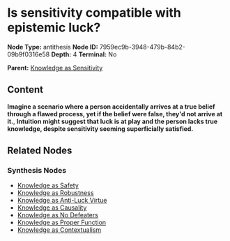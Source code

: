 # Is sensitivity compatible with epistemic luck?

**Node Type:** antithesis
**Node ID:** 7959ec9b-3948-479b-84b2-09b9f0316e58
**Depth:** 4
**Terminal:** No

**Parent:** [Knowledge as Sensitivity](knowledge-as-sensitivity-synthesis-ddcaa3c8-4504-4915-914f-77f7267fdceb.md)

## Content

**Imagine a scenario where a person accidentally arrives at a true belief through a flawed process, yet if the belief were false, they'd not arrive at it.**, **Intuition might suggest that luck is at play and the person lacks true knowledge, despite sensitivity seeming superficially satisfied.**

## Related Nodes

### Synthesis Nodes

- [Knowledge as Safety](knowledge-as-safety-synthesis-f08ffa6b-c0e9-41ce-9eee-68a6cc022495.md)
- [Knowledge as Robustness](knowledge-as-robustness-synthesis-e108245c-bf44-44fe-a1fb-a5d512505bb5.md)
- [Knowledge as Anti-Luck Virtue](knowledge-as-anti-luck-virtue-synthesis-96573781-1fff-49ff-aca7-a84d17f17354.md)
- [Knowledge as Causality](knowledge-as-causality-synthesis-dae15773-f040-4d84-a29c-91d191a31937.md)
- [Knowledge as No Defeaters](knowledge-as-no-defeaters-synthesis-1bd2725d-aa5a-4c53-89b9-b8135cc622de.md)
- [Knowledge as Proper Function](knowledge-as-proper-function-synthesis-60d9b1d7-926c-47be-992e-7d36cbe1de85.md)
- [Knowledge as Contextualism](knowledge-as-contextualism-synthesis-151a3a59-fee3-4d15-9f49-edf1025b5f47.md)
